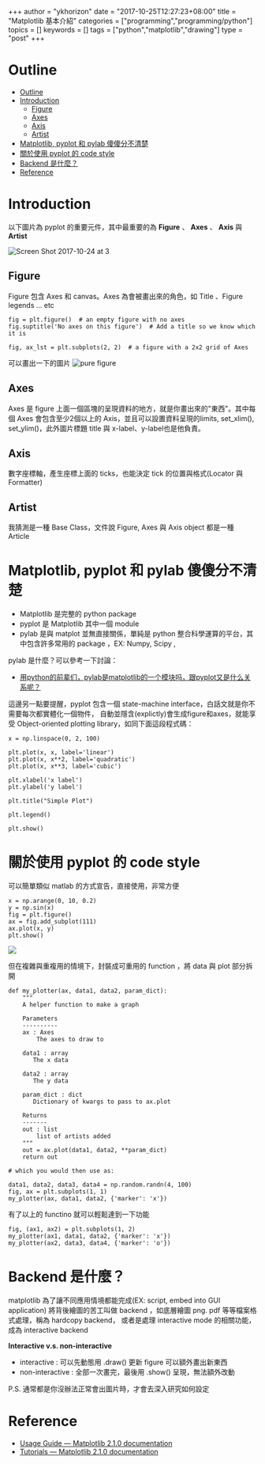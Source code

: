 +++
author = "ykhorizon"
date = "2017-10-25T12:27:23+08:00"
title = "Matplotlib 基本介紹"
categories = ["programming","programming/python"]
topics = []
keywords = []
tags = ["python","matplotlib","drawing"]
type = "post"
+++


# Outline
<!-- TOC -->

- [Outline](#outline)
- [Introduction](#introduction)
    - [Figure](#figure)
    - [Axes](#axes)
    - [Axis](#axis)
    - [Artist](#artist)
- [Matplotlib, pyplot 和 pylab 傻傻分不清楚](#matplotlib-pyplot-和-pylab-傻傻分不清楚)
- [關於使用 pyplot 的 code style](#關於使用-pyplot-的-code-style)
- [Backend 是什麼？](#backend-是什麼)
- [Reference](#reference)

<!-- /TOC -->
<!--more-->

# Introduction

以下圖片為 pyplot 的重要元件，其中最重要的為 __Figure__ 、 __Axes__ 、 __Axis__ 與 __Artist__

![Screen Shot 2017-10-24 at 3](https://matplotlib.org/_images/anatomy.png)

## Figure
Figure 包含 Axes 和 canvas。Axes 為會被畫出來的角色，如 Title 、Figure legends ... etc

```
fig = plt.figure()  # an empty figure with no axes
fig.suptitle('No axes on this figure')  # Add a title so we know which it is

fig, ax_lst = plt.subplots(2, 2)  # a figure with a 2x2 grid of Axes
```
可以畫出一下的圖片
![pure figure](https://matplotlib.org/_images/sphx_glr_usage_002.png)
## Axes
Axes 是 figure 上面一個區塊的呈現資料的地方，就是你畫出來的"東西"。其中每個 Axes 會包含至少2個以上的
Axis，並且可以設置資料呈現的limits, set_xlim(), set_ylim()，此外圖片標題 title 與 x-label、y-label也是他負責。

## Axis
數字座標軸，產生座標上面的 ticks，也能決定 tick 的位置與格式(Locator 與 Formatter)

## Artist
我猜測是一種 Base Class，文件說 Figure, Axes 與 Axis object 都是一種 Article

# Matplotlib, pyplot 和 pylab 傻傻分不清楚

- Matplotlib 是完整的 python package
- pyplot 是 Matplotlib 其中一個 module
- pylab 是與 matplot 並無直接關係，單純是 python 整合科學運算的平台，其中包含許多常用的 package ，EX: Numpy, Scipy , 

pylab 是什麼？可以參考一下討論：

- [用python的前辈们，pylab是matplotlib的一个模块吗，跟pyplot又是什么关系呢？](http://www.guokr.com/question/457826/)

這邊另一點要提醒，pyplot 包含一個 state-machine interface，白話文就是你不需要每次都實體化一個物件，
自動並隱含(explictly)會生成figure和axes，就能享受 Object-oriented plotting library，如同下面這段程式碼：

``` lang=python
x = np.linspace(0, 2, 100)

plt.plot(x, x, label='linear')
plt.plot(x, x**2, label='quadratic')
plt.plot(x, x**3, label='cubic')

plt.xlabel('x label')
plt.ylabel('y label')

plt.title("Simple Plot")

plt.legend()

plt.show()
```


# 關於使用 pyplot 的 code style
可以簡單類似 matlab 的方式宣告，直接使用，非常方便

```
x = np.arange(0, 10, 0.2)
y = np.sin(x)
fig = plt.figure()
ax = fig.add_subplot(111)
ax.plot(x, y)
plt.show()
```
![](https://matplotlib.org/_images/sphx_glr_usage_004.png)

但在複雜與重複用的情境下，封裝成可重用的 function ，將 data 與 plot 部分拆開

```
def my_plotter(ax, data1, data2, param_dict):
    """
    A helper function to make a graph

    Parameters
    ----------
    ax : Axes
        The axes to draw to

    data1 : array
       The x data

    data2 : array
       The y data

    param_dict : dict
       Dictionary of kwargs to pass to ax.plot

    Returns
    -------
    out : list
        list of artists added
    """
    out = ax.plot(data1, data2, **param_dict)
    return out

# which you would then use as:

data1, data2, data3, data4 = np.random.randn(4, 100)
fig, ax = plt.subplots(1, 1)
my_plotter(ax, data1, data2, {'marker': 'x'})
```

有了以上的 functino 就可以輕鬆達到一下功能

```
fig, (ax1, ax2) = plt.subplots(1, 2)
my_plotter(ax1, data1, data2, {'marker': 'x'})
my_plotter(ax2, data3, data4, {'marker': 'o'})
```
# Backend 是什麼？

matplotlib 為了讓不同應用情境都能完成(EX: script, embed into GUI application)
將背後繪圖的苦工叫做 backend ，如底層繪圖 png. pdf 等等檔案格式處理，稱為 hardcopy backend，
或者是處理 interactive mode 的相關功能，成為 interactive backend

__Interactive v.s. non-interactive__

- interactive : 可以先動態用 .draw() 更新 figure 可以額外畫出新東西
- non-interactive : 全部一次畫完，最後用 .show() 呈現，無法額外改動

P.S. 通常都是你沒辦法正常會出圖片時，才會去深入研究如何設定

# Reference

- [Usage Guide — Matplotlib 2.1.0 documentation](https://matplotlib.org/tutorials/introductory/usage.html#sphx-glr-tutorials-introductory-usage-py)
- [Tutorials — Matplotlib 2.1.0 documentation](https://matplotlib.org/tutorials/index.html)